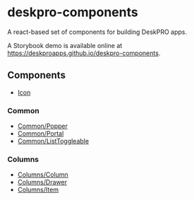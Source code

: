 deskpro-components
==================
A react-based set of components for building DeskPRO apps.

A Storybook demo is available online at https://deskproapps.github.io/deskpro-components.

## Components

* [Icon](docs/components/icon.md)

### Common
* [Common/Popper](docs/components/common/popper.md)
* [Common/Portal](docs/components/common/portal.md)
* [Common/ListToggleable](docs/components/common/list_toggleable.md)

### Columns
* [Columns/Column](docs/components/columns/column.md)
* [Columns/Drawer](docs/components/columns/drawer.md)
* [Columns/Item](docs/components/columns/item.md)
